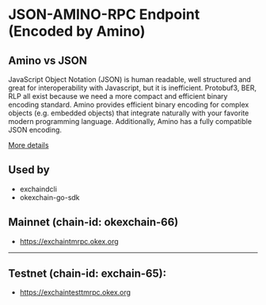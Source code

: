 # JSON-AMINO-RPC Endpoint (Encoded by Amino)

## Amino vs JSON
JavaScript Object Notation (JSON) is human readable, well structured and great for interoperability with Javascript, but it is inefficient. Protobuf3, BER, RLP all exist because we need a more compact and efficient binary encoding standard. Amino provides efficient binary encoding for complex objects (e.g. embedded objects) that integrate naturally with your favorite modern programming language. Additionally, Amino has a fully compatible JSON encoding. 

[More details](https://github.com/tendermint/go-amino)

## Used by
- exchaindcli
- okexchain-go-sdk

## Mainnet (chain-id: okexchain-66)

- https://exchaintmrpc.okex.org


___

## Testnet (chain-id: exchain-65):

 - https://exchaintesttmrpc.okex.org
 



